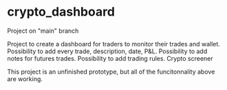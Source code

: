 # crypto_dashboard

Project on "main" branch


Project to create a dashboard for traders to monitor their trades and wallet.
Possibility to add every trade, description, date, P&L. 
Possibility to add notes for futures trades.
Possibility to add trading rules.
Crypto screener

This project is an unfinished prototype, but all of the funcitonnality above are working.

